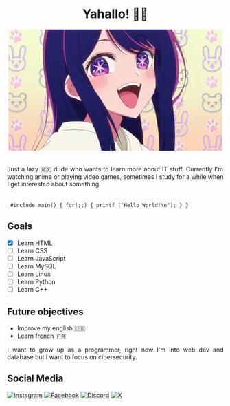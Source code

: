 <h1 align="center"> Yahallo! 👋🏼</h1>

<div align="center">
 <picture>
  <img alt="Wave" src="assets/images/Ai.webp">
 </picture>
</div>

<br>

<p align="justify">Just a lazy 🇲🇽 dude who wants to learn more about IT stuff. Currently I'm watching anime or playing video games, sometimes I study for a while when I get interested about something.</p>

<code>
 #include main() { for(;;) { printf ("Hello World!\n"); } }
</code>

## Goals

- [X] Learn HTML
- [ ] Learn CSS
- [ ] Learn JavaScript
- [ ] Learn MySQL
- [ ] Learn Linux
- [ ] Learn Python
- [ ] Learn C++

## Future objectives

- Improve my english 🇺🇸
- Learn french 🇫🇷
<p align="justify">I want to grow up as a programmer, right now I'm into web dev and database but I want to focus on cibersecurity.</p>

## Social Media

[![Instagram](https://img.shields.io/badge/Instagram-%23FF0069?logo=instagram)](https://www.instagram.com/bryanfreyrecan/)
[![Facebook](https://img.shields.io/badge/Facebook-%230866FF?logo=Facebook)](https://www.facebook.com/bryan.freyre.can/)
[![Discord](https://img.shields.io/badge/Discord-%235865F2?logo=discord&logoColor=%23fff)](https://discordapp.com/users/742833915739242539)
[![X](https://img.shields.io/badge/Twitter-%23000000?logo=x)](https://x.com/BryanFreyre1)


<!--
**IIFreyrII/IIFreyrII** is a ✨ _special_ ✨ repository because its `README.md` (this file) appears on your GitHub profile.

Here are some ideas to get you started:

- 🔭 I’m currently working on ...
- 🌱 I’m currently learning ...
- 👯 I’m looking to collaborate on ...
- 🤔 I’m looking for help with ...
- 💬 Ask me about ...
- 📫 How to reach me: ...
- 😄 Pronouns: ...
- ⚡ Fun fact: ...
-->

